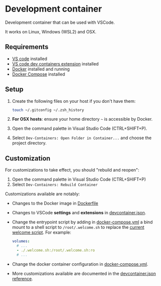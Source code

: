 # Development container

Development container that can be used with VSCode.

It works on Linux, Windows (WSL2) and OSX.

## Requirements

- [VS code](https://code.visualstudio.com/download) installed
- [VS code dev containers extension](https://marketplace.visualstudio.com/items?itemName=ms-vscode-remote.remote-containers) installed
- [Docker](https://www.docker.com/products/docker-desktop) installed and running
- [Docker Compose](https://docs.docker.com/compose/install/) installed

## Setup

1. Create the following files on your host if you don't have them:

    ```sh
    touch ~/.gitconfig ~/.zsh_history
    ```

1. **For OSX hosts**: ensure your home directory `~` is accessible by Docker.
1. Open the command palette in Visual Studio Code (CTRL+SHIFT+P).
1. Select `Dev-Containers: Open Folder in Container...` and choose the project directory.

## Customization

For customizations to take effect, you should "rebuild and reopen":

1. Open the command palette in Visual Studio Code (CTRL+SHIFT+P)
2. Select `Dev-Containers: Rebuild Container`

Customizations available are notably:

- Changes to the Docker image in [Dockerfile](Dockerfile)
- Changes to VSCode **settings** and **extensions** in [devcontainer.json](devcontainer.json).
- Change the entrypoint script by adding in [docker-compose.yml](docker-compose.yml) a bind mount to a shell script to `/root/.welcome.sh` to replace the [current welcome script](https://github.com/qdm12/godevcontainer/blob/master/shell/.welcome.sh). For example:

    ```yml
    volumes:
      # ...
      - ./.welcome.sh:/root/.welcome.sh:ro
      # ...
    ```

- Change the docker container configuration in [docker-compose.yml](docker-compose.yml).
- More customizations available are documented in the [devcontainer.json reference](https://containers.dev/implementors/json_reference/).
